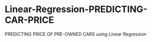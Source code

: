 # Linear-Regression-PREDICTING-CAR-PRICE
PREDICTING PRICE OF PRE-OWNED CARS using Linear Regression
